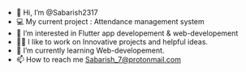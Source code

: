 - 👋 Hi, I’m @Sabarish2317
- 💻 My current project :  Attendance management system
- 👀 I’m interested in Flutter app developement & web-developement
- 🤸🏽 I like to work on Innovative projects and helpful ideas. 
- 🌱 I’m currently learning Web-developement.
- 📫 How to reach me Sabarish_7@protonmail.com

<!---
Sabarish2317/Sabarish2317 is a ✨ special ✨ repository because its `README.md` (this file) appears on your GitHub profile.
You can click the Preview link to take a look at your changes.
--->
